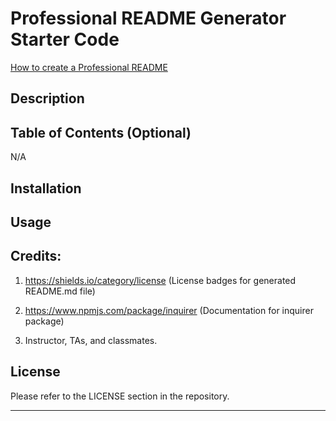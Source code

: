 # Professional README Generator Starter Code

[How to create a Professional README](https://coding-boot-camp.github.io/full-stack/github/professional-readme-guide)



## Description



## Table of Contents (Optional)

N/A

## Installation



## Usage








## Credits:

1. https://shields.io/category/license (License badges for generated README.md file)

2. https://www.npmjs.com/package/inquirer (Documentation for inquirer package)

9. Instructor, TAs, and classmates.

## License

Please refer to the LICENSE section in the repository.

---









